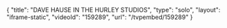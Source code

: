 {
    "title": "DAVE HAUSE IN THE HURLEY STUDIOS",
    "type": "solo",
    "layout": "iframe-static",
    "videoId": "159289",
    "url": "\/tvpembed\/159289"
}
